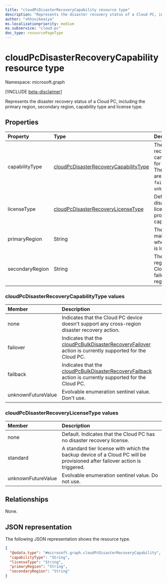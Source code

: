 ```yaml
---
title: "cloudPcDisasterRecoveryCapability resource type"
description: "Represents the disaster recovery status of a Cloud PC, including the primary region, secondary region, capability type and license type."
author: "xhhzuikeaiya"
ms.localizationpriority: medium
ms.subservice: "cloud-pc"
doc_type: resourcePageType
---
```


# cloudPcDisasterRecoveryCapability resource type

Namespace: microsoft.graph

[!INCLUDE [beta-disclaimer](../../includes/beta-disclaimer.md)]

Represents the disaster recovery status of a Cloud PC, including the primary region, secondary region, capability type and license type.

## Properties

|Property|Type|Description|
|:---|:---|:---|
|capabilityType|[cloudPcDisasterRecoveryCapabilityType](#cloudpcdisasterrecoverycapabilitytype-values)|The disaster recovery action that can be performed for the Cloud PC. The possible values are: `none`, `failover`, `failback`, `unknownFutureValue`.|
|licenseType|[cloudPcDisasterRecoveryLicenseType](#cloudpcdisasterrecoverylicensetype-values)|Defines which disaster recovery license type provides the capability.|
|primaryRegion|String|The primary and mainly used region where the Cloud PC is located.|
|secondaryRegion|String|The secondary region to which the Cloud PC can be failed over during a regional outage.|

### cloudPcDisasterRecoveryCapabilityType values

| Member             | Description                                                                            |
|:-------------------|:---------------------------------------------------------------------------------------|
| none               | Indicates that the Cloud PC device doesn't support any cross-region disaster recovery action.          |
| failover           | Indicates that the [cloudPcBulkDisasterRecoveryFailover](../resources/cloudpcbulkdisasterrecoveryfailover.md) action is currently supported for the Cloud PC. |
| failback           | Indicates that the [cloudPcBulkDisasterRecoveryFailback](../resources/cloudpcbulkdisasterrecoveryfailback.md) action is currently supported for the Cloud PC. |
| unknownFutureValue | Evolvable enumeration sentinel value. Don't use.                                      |

### cloudPcDisasterRecoveryLicenseType values

| Member             |Description                                                                                                                                      |
|:-------------------- |:------------------------------------------------------------------------------------------------------------------------------------------------ |
| none               | Default. Indicates that the Cloud PC has no disaster recovery license.                                                                           |
| standard           | A standard tier license with which the backup device of a Cloud PC will be provisioned after failover action is triggered.     |
| unknownFutureValue | Evolvable enumeration sentinel value. Do not use.                                                                                                |

## Relationships

None.

## JSON representation

The following JSON representation shows the resource type.

<!-- {
  "blockType": "resource",
  "@odata.type": "microsoft.graph.cloudPcDisasterRecoveryCapability"
}
-->
``` json
{
  "@odata.type": "#microsoft.graph.cloudPcDisasterRecoveryCapability",
  "capabilityType": "String",
  "licenseType": "String",
  "primaryRegion": "String",
  "secondaryRegion": "String"
}
```
